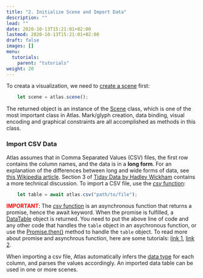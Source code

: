 ```yaml
---
title: "2. Initialize Scene and Import Data"
description: ""
lead: ""
date: 2020-10-13T15:21:01+02:00
lastmod: 2020-10-13T15:21:01+02:00
draft: false
images: []
menu:
  tutorials:
    parent: "tutorials"
weight: 20
---
```


To creata a visualization, we need to [create a scene](../../docs/global/func/) first:

```js
    let scene = atlas.scene();
``` 

The returned object is an instance of the [Scene](../../docs/group/scene/) class, which is one of the most important class in Atlas. Mark/glyph creation, data binding, visual encoding and graphical constraints are all accomplished as methods in this class. 

### Import CSV Data
Atlas assumes that in Comma Separated Values (CSV) files, the first row contains the column names, and the data is in a **long form**. For an explanation of the differences between long and wide forms of data, see [this Wikipedia article](https://en.wikipedia.org/wiki/Wide_and_narrow_data). Section 3 of [Tiday Data by Hadley Wickham](http://vita.had.co.nz/papers/tidy-data.pdf) contains a more technical discussion. To import a CSV file, use the [_csv_ function](../../docs/global/func/):

```js
    let table = await atlas.csv("path/to/file");
```

<span style="color:red;font-weight:bold">IMPORTANT</span>: The [_csv_ function](../../docs/global/func/) is an asynchronous function that returns a promise, hence the await keyword. When the promise is fulfilled, a [DataTable](../../docs/data/datatable/) object is returned. You need to put the above line of code and any other code that handles the `table` object in an asychronous function, or use the [Promise.then()](https://developer.mozilla.org/en-US/docs/Web/JavaScript/Reference/Global_Objects/Promise/then) method to handle the `table` object. To read more about promise and asynchrous function, here are some tutorials: [link 1](https://developer.mozilla.org/en-US/docs/Learn/JavaScript/Asynchronous/Promises), [link 2](https://javascript.plainenglish.io/javascript-async-await-and-promises-explained-like-youre-five-years-old-61733751e9a5). 

When importing a csv file, Atlas automatically infers the [data type](../../docs/global/constants/#data-type) for each column, and parses the values accordingly. An imported data table can be used in one or more scenes.


<!-- ### Import Tree/Hierarchical Data
Atlas assumes that tree/hierarchical data is represented using a specific [JSON format](https://en.wikipedia.org/wiki/JSON): the JSON representation must be a single object, representing the tree of the tree. Non-leaf object must have a "children" attribute, where the value is an array of objects representing its children. Leaf objects may not have the "children" attribute. The objects can have other attributes. This structure can be nested to represent multiple levels of hierarchy. Below is an example:

```json
{
    "name": "North America",
    "type": "continent",
    "children": [
        {
            "name": "Canada",
            "type": "country"
        },
        {
            "name": "United States of America",
            "type": "country"
        },
        {
            "name": "Mexico",
            "type": "country"
        }
    ]
}
```
To import a tree dataset, use the [_treejson_ function](../../docs/global/func/):

```js
    let tree = await atlas.treejson("path/to/file");
```

<span style="color:red;font-weight:bold">IMPORTANT</span>: The [_treejson_ function](../../docs/global/func/) is an asynchronous function that returns a promise, hence the await keyword. When the promise is fulfilled, a [Tree](../../docs/data/tree/) object is returned. You need to put the above line of code and any other code that handles the `tree` object in an asychronous function, or use the [Promise.then()](https://developer.mozilla.org/en-US/docs/Web/JavaScript/Reference/Global_Objects/Promise/then) method to handle the `tree` object. 

### Import Graph/Network Data
Atlas assumes that graph/network data is represented using a specific [JSON format](https://en.wikipedia.org/wiki/JSON): the JSON representation must have two attributes: "nodes" and "links", the value of each is an array of objects representing the nodes and links in the network. Each node object must have an "id" attribute, which uniquely identifies the node. The "id" value can be a number or a string. Each link object must have a "source" attribute and a "target" attribute, where the values are the node id values. Below is an example:

```json
{
    "nodes": [
        {
            "id": 1,
            "name": "node a"
        },
        {
            "id": 2,
            "name": "node b"
        },
        {
            "id": 3,
            "name": "node c"
        }
    ],
    "links": [
        {
            "source": 1,
            "target": 2
        },
        {
            "source": 1,
            "target": 3
        },
        {
            "source": 2,
            "target": 3
        }
    ]
}
```
To import a network dataset, use the [_graphjson_ function](../../docs/global/func/):

```js
    let network = await atlas.graphjson("path/to/file");
```

<span style="color:red;font-weight:bold">IMPORTANT</span>: The [_graphjson_ function](../../docs/global/func/) is an asynchronous function that returns a promise, hence the await keyword. When the promise is fulfilled, a [Network](../../docs/data/network/) object is returned. You need to put the above line of code and any other code that handles the `network` object in an asychronous function, or use the [Promise.then()](https://developer.mozilla.org/en-US/docs/Web/JavaScript/Reference/Global_Objects/Promise/then) method to handle the `network` object.  -->

